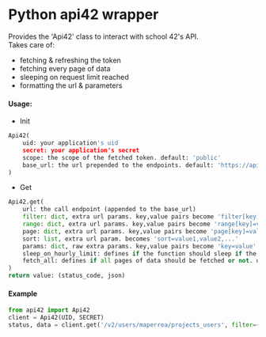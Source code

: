 # Python api42 wrapper

Provides the 'Api42' class to interact with school 42's API. \
Takes care of:
* fetching & refreshing the token
* fetching every page of data
* sleeping on request limit reached
* formatting the url & parameters

#### Usage:
* Init
```python
Api42(
	uid: your application's uid
	secret: your application's secret
	scope: the scope of the fetched token. default: 'public'
	base_url: the url prepended to the endpoints. default: 'https://api.intra.42.fr'
)
```
* Get
```python
Api42.get(
	url: the call endpoint (appended to the base_url)
	filter: dict, extra url params. key,value pairs become 'filter[key]=value'
	range: dict, extra url params. key,value pairs become 'range[key]=value'
	page: dict, extra url params. key,value pairs become 'page[key]=value'. default: {'size': 100, 'number': 1}
	sort: list, extra url param. becomes 'sort=value1,value2,...'
	params: dict, raw extra params. key,value pairs become 'key=value'
	sleep_on_hourly_limit: defines if the function should sleep if the hourly limit is reached. default: False
	fetch_all: defines if all pages of data should be fetched or not. default: True
)
return value: (status_code, json)
```
#### Example
```python
from api42 import Api42
client = Api42(UID, SECRET)
status, data = client.get('/v2/users/maperrea/projects_users', filter={'status': 'finished', 'occurence': 0})
```
